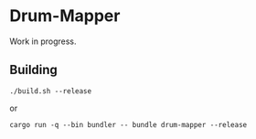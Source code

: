 # Drum-Mapper
Work in progress.

## Building
`./build.sh --release`

or

`cargo run -q --bin bundler -- bundle drum-mapper --release`
